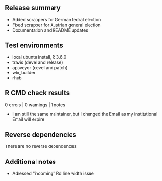 ## Release summary
* Added scrappers for German fedral election
* Fixed scrapper for Austrian general election
* Documentation and README updates

## Test environments
* local ubuntu install, R 3.6.0
* travis (devel and release)
* appveyor (devel and patch)
* win_builder
* rhub

## R CMD check results

0 errors | 0 warnings | 1 notes

* I am still the same maintainer, but I changed the Email as my institutional Email will expire

## Reverse dependencies

There are no reverse dependencies

## Additional notes
* Adressed "incoming" Rd line width issue
